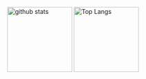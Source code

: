 <p align="left"> 
  <img alt="github stats" height="150px" src="https://github-readme-stats.vercel.app/api?username=chapchon819&theme=buefy&show_icons=true" />
  <img alt="Top Langs" height="150px" src="https://github-readme-stats.vercel.app/api/top-langs/?username=chapchon819&theme=buefy&layout=compact" />
</p>

